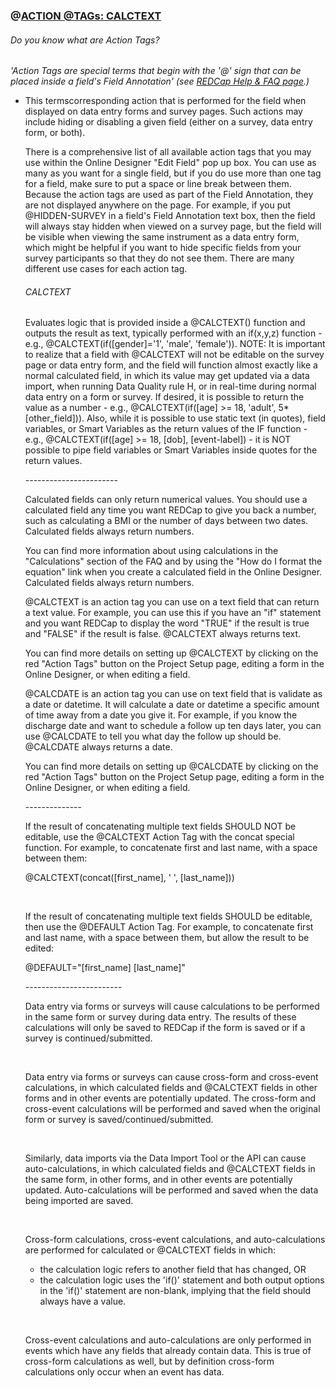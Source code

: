 <h3>@<span style="text-decoration: underline;">ACTION @TAGs: CALCTEXT</span></h3>
<h6>Do you know what are Action Tags?</h6>
<p><em>'Action Tags are special terms that begin with the '@' sign that can be placed inside a field's Field Annotation' (see <a title="REDCap Help & FAQ page" href="[https://redcap.vanderbilt.edu/consortium/videoplayer.php?video=data_access_groups02.mp4&amp;title=Data%20Access%20Groups&amp;referer=redcap.vhir.org](https://redcap.vhir.org/redcap/index.php?action=help)" target="_blank" rel="noopener">REDCap Help & FAQ page</a>.)</em>
<ul>
<li>This termscorresponding action that is performed for the field when displayed on data entry forms and survey pages. Such actions may include hiding or disabling a given field (either on a survey, data entry form, or both).</p>
<p>There is a comprehensive list of all available action tags that you may use within the Online Designer "Edit Field" pop up box. You can use as many as you want for a single field, but if you do use more than one tag for a field, make sure to put a space or line break between them. Because the action tags are used as part of the Field Annotation, they are not displayed anywhere on the page. For example, if you put @HIDDEN-SURVEY in a field's Field Annotation text box, then the field will always stay hidden when viewed on a survey page, but the field will be visible when viewing the same instrument as a data entry form, which might be helpful if you want to hide specific fields from your survey participants so that they do not see them. There are many different use cases for each action tag.</p>

<h6>CALCTEXT</h6>
<p>Evaluates logic that is provided inside a @CALCTEXT() function and outputs the result as text, typically performed with an if(x,y,z) function - e.g., @CALCTEXT(if([gender]='1', 'male', 'female')). NOTE: It is important to realize that a field with @CALCTEXT will not be editable on the survey page or data entry form, and the field will function almost exactly like a normal calculated field, in which its value may get updated via a data import, when running Data Quality rule H, or in real-time during normal data entry on a form or survey. If desired, it is possible to return the value as a number - e.g., @CALCTEXT(if([age] &gt;= 18, 'adult', 5*[other_field])). Also, while it is possible to use static text (in quotes), field variables, or Smart Variables as the return values of the IF function - e.g., @CALCTEXT(if([age] &gt;= 18, [dob], [event-label]) - it is NOT possible to pipe field variables or Smart Variables inside quotes for the return values.</p>
<p>-----------------------</p>
<p>Calculated fields can only return numerical values. You should use a calculated field any time you want REDCap to give you back a number, such as calculating a BMI or the number of days between two dates. Calculated fields always return numbers.</p>
<p>You can find more information about using calculations in the "Calculations" section of the FAQ and by using the "How do I format the equation" link when you create a calculated field in the Online Designer. Calculated fields always return numbers.</p>
<p>@CALCTEXT is an action tag you can use on a text field that can return a text value. For example, you can use this if you have an "if" statement and you want REDCap to display the word "TRUE" if the result is true and "FALSE" if the result is false. @CALCTEXT always returns text.</p>
<p>You can find more details on setting up @CALCTEXT by clicking on the red "Action Tags" button on the Project Setup page, editing a form in the Online Designer, or when editing a field.</p>
<p>@CALCDATE is an action tag you can use on text field that is validate as a date or datetime. It will calculate a date or datetime a specific amount of time away from a date you give it. For example, if you know the discharge date and want to schedule a follow up ten days later, you can use @CALCDATE to tell you what day the follow up should be. @CALCDATE always returns a date.</p>
<p>You can find more details on setting up @CALCDATE by clicking on the red "Action Tags" button on the Project Setup page, editing a form in the Online Designer, or when editing a field.</p>
<p>--------------</p>
<p>If the result of concatenating multiple text fields SHOULD NOT be editable, use the @CALCTEXT Action Tag with the concat special function. For example, to concatenate first and last name, with a space between them:</p>
<p>@CALCTEXT(concat([first_name], ' ', [last_name]))</p>
<p> </p>
<p>If the result of concatenating multiple text fields SHOULD be editable, then use the @DEFAULT Action Tag. For example, to concatenate first and last name, with a space between them, but allow the result to be edited:</p>
<p>@DEFAULT="[first_name] [last_name]"</p>
<p>------------------------</p>
<p>Data entry via forms or surveys will cause calculations to be performed in the same form or survey during data entry. The results of these calculations will only be saved to REDCap if the form is saved or if a survey is continued/submitted.</p>
<p> </p>
<p>Data entry via forms or surveys can cause cross-form and cross-event calculations, in which calculated fields and @CALCTEXT fields in other forms and in other events are potentially updated. The cross-form and cross-event calculations will be performed and saved when the original form or survey is saved/continued/submitted.</p>
<p> </p>
<p>Similarly, data imports via the Data Import Tool or the API can cause auto-calculations, in which calculated fields and @CALCTEXT fields in the same form, in other forms, and in other events are potentially updated. Auto-calculations will be performed and saved when the data being imported are saved.</p>
<p> </p>
<p>Cross-form calculations, cross-event calculations, and auto-calculations are performed for calculated or @CALCTEXT fields in which:</p>
<ul>
<li>the calculation logic refers to another field that has changed, OR</li>
<li>the calculation logic uses the 'if()' statement and both output options in the 'if()' statement are non-blank, implying that the field should always have a value.</li>
</ul>
<p> </p>
<p>Cross-event calculations and auto-calculations are only performed in events which have any fields that already contain data. This is true of cross-form calculations as well, but by definition cross-form calculations only occur when an event has data.</p>
